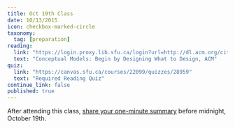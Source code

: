 ```yaml
---
title: Oct 19th Class
date: 10/13/2015
icon: checkbox-marked-circle
taxonomy:
  tag: [preparation]
reading:
  link: "https://login.proxy.lib.sfu.ca/login?url=http://dl.acm.org/citation.cfm?id=503355.503366&coll=DL&dl=ACM&CFID=521069893&CFTOKEN=17492962"
  text: "Conceptual Models: Begin by Designing What to Design, ACM"
quiz:
  link: "https://canvas.sfu.ca/courses/22099/quizzes/28959"
  text: "Required Reading Quiz"
continue_link: false
published: true
---
```

After attending this class, [share your one-minute summary](https://canvas.sfu.ca/courses/22099/discussion_topics/382630) before midnight, October 19th.

